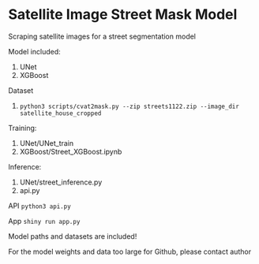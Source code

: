 # Satellite Image Street Mask Model

Scraping satellite images for a street segmentation model

Model included:
1. UNet
2. XGBoost

Dataset
1. `python3 scripts/cvat2mask.py --zip streets1122.zip --image_dir satellite_house_cropped`

Training:
1. UNet/UNet_train
2. XGBoost/Street_XGBoost.ipynb

Inference:
1. UNet/street_inference.py
2. api.py

API
`python3 api.py`

App
`shiny run app.py`

Model paths and datasets are included!

For the model weights and data too large for Github, please contact author